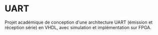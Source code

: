 # UART
Projet académique de conception d'une architecture UART (émission et réception série) en VHDL, avec simulation et implémentation sur FPGA.
